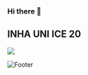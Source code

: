 ### Hi there 👋
## INHA UNI ICE 20

<!--
**yoondaeng/yoondaeng** is a ✨ _special_ ✨ repository because its `README.md` (this file) appears on your GitHub profile.

Here are some ideas to get you started:

- 🔭 I’m currently working on ...
- 🌱 I’m currently learning ...
- 👯 I’m looking to collaborate on ...
- 🤔 I’m looking for help with ...
- 💬 Ask me about ...
- 📫 How to reach me: ...
- 😄 Pronouns: ...
- ⚡ Fun fact: ...
-->
<img src="https://img.shields.io/badge/Spring-6DB33F?style=flat-square&logo=Spring&logoColor=white"/>

![Footer](https://capsule-render.vercel.app/api?type=waving&color=auto&height=200&section=footer)

